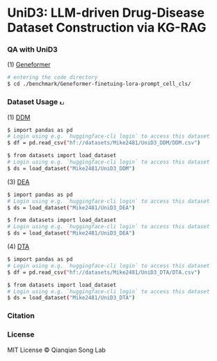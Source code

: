 # UniD3: LLM-driven Drug-Disease Dataset Construction via KG-RAG


### QA with UniD3
   (1) [Geneformer](https://huggingface.co/ctheodoris/Geneformer)
   ```bash
   # entering the code directory
   $ cd ./benchmark/Geneformer-finetuing-lora-prompt_cell_cls/
   ```



### Dataset Usage  <img src="https://huggingface.co/front/assets/huggingface_logo.svg" alt="Hugging Face" width="10" />
   (1) [DDM](https://huggingface.co/datasets/Mike2481/UniD3_DDM)
   
   ```bash
   $ import pandas as pd
   # Login using e.g. `huggingface-cli login` to access this dataset
   $ df = pd.read_csv("hf://datasets/Mike2481/UniD3_DDM/DDM.csv")
   ```
   ```bash
   $ from datasets import load_dataset
   # Login using e.g. `huggingface-cli login` to access this dataset
   $ ds = load_dataset("Mike2481/UniD3_DDM")
   ```


   (3) [DEA](https://huggingface.co/datasets/Mike2481/UniD3_DEA)
   ```bash
   $ import pandas as pd
   # Login using e.g. `huggingface-cli login` to access this dataset
   $ ds = load_dataset("Mike2481/UniD3_DEA")
   ```
   ```bash
   $ from datasets import load_dataset
   # Login using e.g. `huggingface-cli login` to access this dataset
   $ ds = load_dataset("Mike2481/UniD3_DEA")
   ```
   
   (4) [DTA](https://huggingface.co/datasets/Mike2481/UniD3_DTA)
   ```bash
   $ import pandas as pd
   # Login using e.g. `huggingface-cli login` to access this dataset
   $ df = pd.read_csv("hf://datasets/Mike2481/UniD3_DTA/DTA.csv")
   ```
   ```bash
   $ from datasets import load_dataset
   # Login using e.g. `huggingface-cli login` to access this dataset
   $ ds = load_dataset("Mike2481/UniD3_DTA")
   ```
### Citation

### License
MIT License © Qianqian Song Lab
